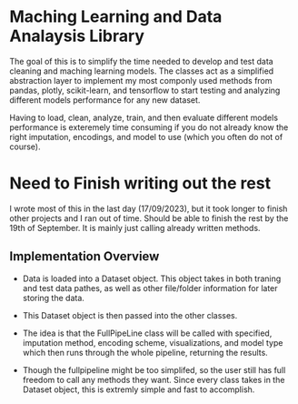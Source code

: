 
# Maching Learning and Data Analaysis Library

The goal of this is to simplify the time needed to develop and test data cleaning and maching learning models. The classes act as a simplified abstraction layer to implement my most componly used methods from pandas, plotly, scikit-learn, and tensorflow to start testing and analyzing different models performance for any new dataset.

Having to load, clean, analyze, train, and then evaluate different models performance is exteremely time consuming if you do not already know the right imputation, encodings, and model to use (which you often do not of course).

# Need to Finish writing out the rest

I wrote most of this in the last day (17/09/2023), but it took longer to finish other projects and I ran out of time. Should be able to finish the rest by the 19th of September. It is mainly just calling already written methods.

## Implementation Overview

- Data is loaded into a Dataset object. This object takes in both traning and test data pathes, as well as other file/folder information for later storing the data.

- This Dataset object is then passed into the other classes.

- The idea is that the FullPipeLine class will be called with specified, imputation method, encoding scheme, visualizations, and model type which then runs through the whole pipeline, returning the results.

- Though the fullpipeline might be too simplifed, so the user still has full freedom to call any methods they want. Since every class takes in the Dataset object, this is extremly simple and fast to accomplish.
